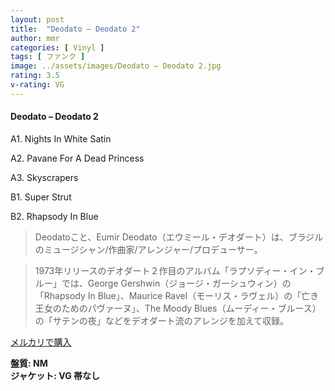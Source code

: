 ```yaml
---
layout: post
title:  "Deodato – Deodato 2"
author: mmr
categories: [ Vinyl ]
tags: [ ファンク ]
image: ../assets/images/Deodato – Deodato 2.jpg
rating: 3.5
v-rating: VG
---
```


#### Deodato – Deodato 2

A1. Nights In White Satin

A2. Pavane For A Dead Princess

A3. Skyscrapers

B1. Super Strut

B2. Rhapsody In Blue

> Deodatoこと、Eumir Deodato（エウミール・デオダート）は、ブラジルのミュージシャン/作曲家/アレンジャー/プロデューサー。

> 1973年リリースのデオダート２作目のアルバム「ラプソディー・イン・ブルー」では、George Gershwin（ジョージ・ガーシュウィン）の「Rhapsody In Blue」、Maurice Ravel（モーリス・ラヴェル）の「亡き王女のためのパヴァーヌ」、The Moody Blues（ムーディー・ブルース）の「サテンの夜」などをデオダート流のアレンジを加えて収録。

[メルカリで購入](https://jp.mercari.com/item/m92189547389)

<div class="mt-4 mb-4 d-flex align-items-center">
<strong class="mr-1">盤質: NM</strong>
</div>
<div class="mt-4 mb-4 d-flex align-items-center">
<strong class="mr-1">ジャケット: VG 帯なし</strong>
</div>
